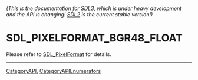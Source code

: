 ###### (This is the documentation for SDL3, which is under heavy development and the API is changing! [SDL2](https://wiki.libsdl.org/SDL2/) is the current stable version!)
# SDL_PIXELFORMAT_BGR48_FLOAT

Please refer to [SDL_PixelFormat](SDL_PixelFormat) for details.

----
[CategoryAPI](CategoryAPI), [CategoryAPIEnumerators](CategoryAPIEnumerators)

